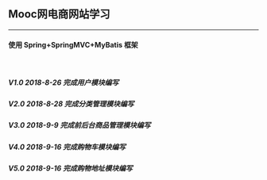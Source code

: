 ## Mooc网电商网站学习
---------------------

#### 使用 Spring+SpringMVC+MyBatis 框架
<br/>

##### V1.0 2018-8-26 完成用户模块编写

<h5>V2.0 2018-8-28 完成分类管理模块编写

<h5>V3.0 2018-9-9 完成前后台商品管理模块编写
<h5>V4.0 2018-9-16 完成购物车模块编写</h5>
<h5>V5.0 2018-9-16 完成购物地址模块编写</h5>


